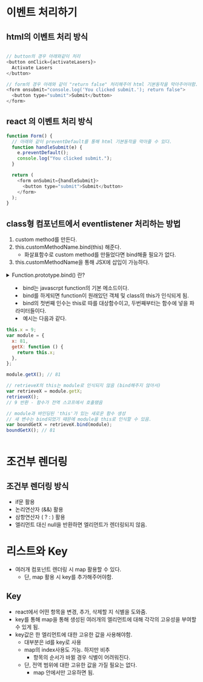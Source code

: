 # 이벤트 처리하기

## html의 이벤트 처리 방식

```javascript

// button의 경우 아래와같이 처리
<button onClick={activateLasers}>
  Activate Lasers
</button>

// form의 경우 아래와 같이 "return false" 처리해주어 html 기본동작을 막아주어야함.
<form onsubmit="console.log('You clicked submit.'); return false">
  <button type="submit">Submit</button>
</form>
```

## react 의 이벤트 처리 방식

```javascript
function Form() {
  // 아래와 같이 preventDefault를 통해 html 기본동작을 막아줄 수 있다.
  function handleSubmit(e) {
    e.preventDefault();
    console.log("You clicked submit.");
  }

  return (
    <form onSubmit={handleSubmit}>
      <button type="submit">Submit</button>
    </form>
  );
}
```

## class형 컴포넌트에서 eventlistener 처리하는 방법

1. custom method를 만든다.
2. this.customMethodName.bind(this) 해준다.
   - 화살표함수로 custom method를 만들었다면 bind해줄 필요가 없다.
3. this.customMethodName을 통해 JSX에 삽입이 가능하다.

<details>
    <summary>Function.prototype.bind() 란?<summary>

- bind는 javascrpt function의 기본 메소드이다.
- bind를 하게되면 function이 원래있던 객체 및 class의 this가 인식되게 됨.
- bind의 첫번째 인수는 this로 따를 대상함수이고, 두번째부터는 함수에 넣을 파라미터들이다.
- 예시는 다음과 같다.

```javascript
this.x = 9;
var module = {
  x: 81,
  getX: function () {
    return this.x;
  },
};

module.getX(); // 81

// retrieveX의 this는 module로 인식되지 않음 (bind해주지 않아서)
var retrieveX = module.getX;
retrieveX();
// 9 반환 - 함수가 전역 스코프에서 호출됐음

// module과 바인딩된 'this'가 있는 새로운 함수 생성
// 새 변수는 bind되었기 때문에 module을 this로 인식할 수 있음.
var boundGetX = retrieveX.bind(module);
boundGetX(); // 81
```

</details>

# 조건부 렌더링

## 조건부 렌더링 방식

- if문 활용
- 논리연산자 (&&) 활용
- 삼항연산자 ( ? : ) 활용
- 엘리먼트 대신 null을 반환하면 엘리먼트가 렌더링되지 않음.

# 리스트와 Key

- 여러개 컴포넌트 렌더링 시 map 활용할 수 있다.
  - 단, map 활용 시 key를 추가해주어야함.

## Key

- react에서 어떤 항목을 변경, 추가, 삭제할 지 식별을 도와줌.
- key를 통해 map을 통해 생성된 여러개의 엘리먼트에 대해 각각의 고유성을 부여할 수 있게 됨.
- key값은 한 엘리먼트에 대한 고유한 값을 사용해야함.
  - 대부분은 id를 key로 사용
  - map의 index사용도 가능. 하지만 비추
    - 항목의 순서가 바뀔 경우 식별이 어려워진다.
  - 단, 전역 범위에 대한 고유한 값을 가질 필요는 없다.
    - map 안에서만 고유하면 됨.
